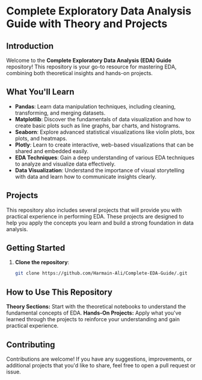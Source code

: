 # Complete Exploratory Data Analysis Guide with Theory and Projects

## Introduction

Welcome to the **Complete Exploratory Data Analysis (EDA) Guide** repository! This repository is your go-to resource for mastering EDA, combining both theoretical insights and hands-on projects. 

## What You'll Learn

- **Pandas**: Learn data manipulation techniques, including cleaning, transforming, and merging datasets.
- **Matplotlib**: Discover the fundamentals of data visualization and how to create basic plots such as line graphs, bar charts, and histograms.
- **Seaborn**: Explore advanced statistical visualizations like violin plots, box plots, and heatmaps.
- **Plotly**: Learn to create interactive, web-based visualizations that can be shared and embedded easily.
- **EDA Techniques**: Gain a deep understanding of various EDA techniques to analyze and visualize data effectively.
- **Data Visualization**: Understand the importance of visual storytelling with data and learn how to communicate insights clearly.

## Projects

This repository also includes several projects that will provide you with practical experience in performing EDA. These projects are designed to help you apply the concepts you learn and build a strong foundation in data analysis.

## Getting Started

1. **Clone the repository**:
   ```bash
   git clone https://github.com/Harmain-Ali/Complete-EDA-Guide/.git

## How to Use This Repository
**Theory Sections:** Start with the theoretical notebooks to understand the fundamental concepts of EDA.
**Hands-On Projects:** Apply what you've learned through the projects to reinforce your understanding and gain practical experience.

## Contributing
Contributions are welcome! If you have any suggestions, improvements, or additional projects that you'd like to share, feel free to open a pull request or issue.
